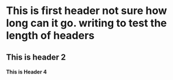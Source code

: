 # This is first header not sure how long can it go. writing to test the length of headers
## This is header 2
#### This is Header 4

